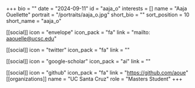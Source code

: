 +++
bio = "" 
date = "2024-09-11" 
id = "aaja_o" 
interests = [] 
name = "Aaja Ouellette" 
portrait = "/portraits/aaja_o.jpg" 
short_bio = "" 
sort_position = 10
 short_name = "aaja_o" 

[[social]] 
    icon = "envelope" 
    icon_pack = "fa" 
    link = "mailto: aaouelle@ucsc.edu"

 [[social]] 
    icon = "twitter" 
    icon_pack = "fa" 
    link = "" 

[[social]] 
    icon = "google-scholar" 
    icon_pack = "ai" 
    link = "" 

[[social]] 
    icon = "github" 
    icon_pack = "fa" 
    link = "https://github.com/aoue" 
[[organizations]] 
     name = "UC Santa Cruz" 
      role = "Masters Student" 
+++
